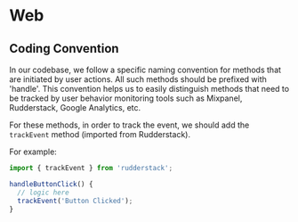 # Web

## Coding Convention

In our codebase, we follow a specific naming convention for methods that are initiated by user actions. All such methods should be prefixed with 'handle'. This convention helps us to easily distinguish methods that need to be tracked by user behavior monitoring tools such as Mixpanel, Rudderstack, Google Analytics, etc.

For these methods, in order to track the event, we should add the `trackEvent` method (imported from Rudderstack).

For example:

```javascript
import { trackEvent } from 'rudderstack';

handleButtonClick() {
  // logic here
  trackEvent('Button Clicked');
}
```
